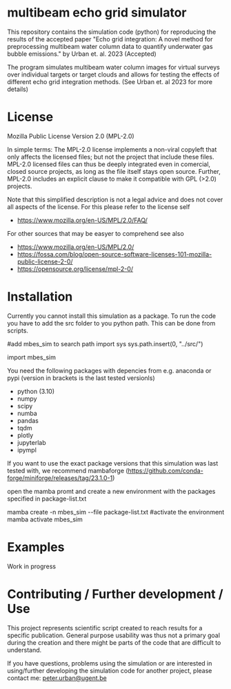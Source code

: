 # multibeam echo grid simulator
This repository contains the simulation code (python) for reproducing the results of the accepted paper "Echo grid integration: A novel method for preprocessing multibeam water column data to quantify underwater gas bubble emissions." by Urban et. al. 2023 (Accepted) 

The program simulates multibeam water column images for virtual surveys over individual targets or target clouds and allows for testing the effects of different echo grid integration methods. (See Urban et. al 2023 for more details)

# License
Mozilla Public License Version 2.0 (MPL-2.0)

In simple terms: The MPL-2.0 license implements a non-viral copyleft that only affects the licensed files; but not the project that include these files. MPL-2.0 licensed files can thus be deeply integrated even in comercial, closed source projects, as long as the file itself stays open source. Further, MPL-2.0 includes an explicit clause to make it compatible with GPL (>2.0) projects. 

Note that this simplified description is not a legal advice and does not cover all aspects of the license. For this please refer to the license self
- https://www.mozilla.org/en-US/MPL/2.0/FAQ/

For other sources that may be easyer to comprehend see also
- https://www.mozilla.org/en-US/MPL/2.0/
- https://fossa.com/blog/open-source-software-licenses-101-mozilla-public-license-2-0/
- https://opensource.org/license/mpl-2-0/

# Installation
Currently you cannot install this simulation as a package. To run the code you have to add the src folder to you python path. This can be done from scripts.

#add mbes_sim to search path
import sys
sys.path.insert(0, "../src/")

import mbes_sim

You need the following packages with depencies from e.g. anaconda or pypi (version in brackets is the last tested versionls)

- python (3.10)
- numpy
- scipy
- numba
- pandas
- tqdm
- plotly
- jupyterlab
- ipympl

If you want to use the exact package versions that this simulation was last tested with, we recommend mambaforge (https://github.com/conda-forge/miniforge/releases/tag/23.1.0-1)

open the mamba promt and create a new environment with the packages specified in package-list.txt

mamba create -n mbes_sim --file package-list.txt
#activate the environment
mamba activate mbes_sim

# Examples
Work in progress

# Contributing / Further development / Use
This project represents scientific script created to reach results for a specific publication. General purpose usability was thus not a primary goal during the creation and there might be parts of the code that are difficult to understand.

If you have questions, problems using the simulation or are interested in using/further developing the simulation code for another project, please contact me: peter.urban@ugent.be 
